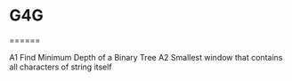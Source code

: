 # G4G
======

A1 Find Minimum Depth of a Binary Tree
A2 Smallest window that contains all characters of string itself